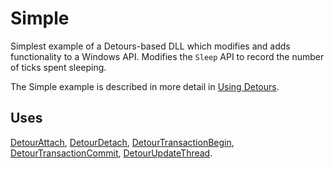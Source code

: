 Simple
======

Simplest example of a Detours-based DLL which modifies and adds
functionality to a Windows API. Modifies the `Sleep` API to record the
number of ticks spent sleeping.

The Simple example is described in more detail in [Using
Detours](Home.md).

Uses
----

[DetourAttach](DetourAttach.md),
[DetourDetach](DetourDetach.md),
[DetourTransactionBegin](DetourTransactionBegin.md),
[DetourTransactionCommit](DetourTransactionCommit.md),
[DetourUpdateThread](DetourUpdateThread.md).
